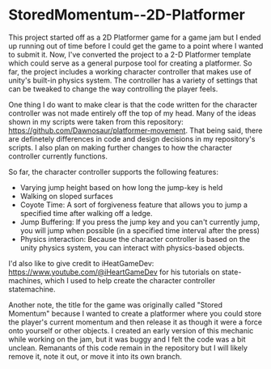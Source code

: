 # StoredMomentum--2D-Platformer

This project started off as a 2D Platformer game for a game jam but I ended up running out of time before I could get the game to a point where I wanted to submit it. Now, I've converted the project to a 2-D Platformer template which could serve as a general purpose tool for creating a platformer. So far, the project includes a working character controller that makes use of unity's built-in physics system. The controller has a variety of settings that can be tweaked to change the way controlling the player feels. 

One thing I do want to make clear is that the code written for the character controller was not made entirely off the top of my head.
Many of the ideas shown in my scripts were taken from this repository: https://github.com/Dawnosaur/platformer-movement. That being said, there are definetely differences in code and design decisions in my repository's scripts. I also plan on making further changes to how the character controller currently functions.

So far, the character controller supports the following features:
- Varying jump height based on how long the jump-key is held
- Walking on sloped surfaces
- Coyote Time: A sort of forgiveness feature that allows you to jump a specified time after walking off a ledge.
- Jump Buffering: If you press the jump key and you can't currently jump, you will jump when possible (in a specified time interval after the press)
- Physics interaction: Because the character controller is based on the unity physics system, you can interact with physics-based objects.

I'd also like to give credit to iHeatGameDev: https://www.youtube.com/@iHeartGameDev for his tutorials on state-machines, which I used to
help create the character controller statemachine.

Another note, the title for the game was originally called "Stored Momentum" because I wanted to create a platformer where you could
store the player's current momentum and then release it as though it were a force onto yourself or other objects. I created an early version of this
mechanic while working on the jam, but it was buggy and I felt the code was a bit unclean. Remanants of this code remain in the repository but I will likely
remove it, note it out, or move it into its own branch.
